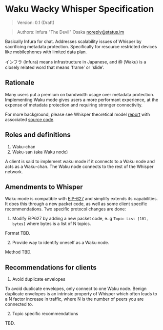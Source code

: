 # Waku Wacky Whisper Specification

> Version: 0.1 (Draft)

> Authors: Infura "The Devil" Osaka <noreply@status.im>

Basically Infura for chat. Addresses scalability issues of Whisper by sacrificing metadata protection. Specifically for resource restricted devices like mobilephones with limited data plan.

インフラ (Infura) means infrastructure in Japanese, and 枠 (Waku) is a closely related word that means 'frame' or 'slide'.

## Rationale

Many users put a premium on bandwidth usage over metadata protection. Implementing Waku mode gives users a more performant experience, at the expense of metadata protection and requiring stronger connectivity.

For more background, please see Whisper theoretical model [report](https://htmlpreview.github.io/?https://github.com/vacp2p/research/blob/master/whisper_scalability/report.html) with associated [source code](https://github.com/vacp2p/research/tree/master/whisper_scalability).

## Roles and definitions

1. Waku-chan
2. Waku-san (aka Waku node)

A client is said to implement waku mode if it connects to a Waku node and acts as a Waku-chan. The Waku node connects to the rest of the Whisper network.

## Amendments to Whisper

Waku mode is compatible with [EIP-627](https://eips.ethereum.org/EIPS/eip-627)
and simplify extends its capabilities. It does this through a new packet code,
as well as some client specific recommendations. Two specific protocol changes
are done:

1. Modify EIP627 by adding a new packet code, e..g `Topic List [101, bytes]` where bytes is a list of N topics.

Format TBD.

2. Provide way to identify oneself as a Waku node.

Method TBD.

## Recommendations for clients

1. Avoid duplicate envelopes

To avoid duplicate envelopes, only connect to one Waku node. Benign duplicate
envelopes is an intrinsic property of Whisper which often leads to a N factor
increase in traffic, where N is the number of peers you are connected to.

2. Topic specific recommendations

TBD.
